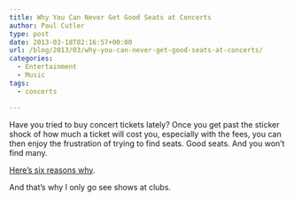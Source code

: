 ```yaml
---
title: Why You Can Never Get Good Seats at Concerts
author: Paul Cutler
type: post
date: 2013-03-18T02:16:57+00:00
url: /blog/2013/03/why-you-can-never-get-good-seats-at-concerts/
categories:
  - Entertainment
  - Music
tags:
  - concerts

---
```

Have you tried to buy concert tickets lately? Once you get past the sticker shock of how much a ticket will cost you, especially with the fees, you can then enjoy the frustration of trying to find seats. Good seats. And you won&#8217;t find many.

[Here&#8217;s six reasons why][1].

And that&#8217;s why I only go see shows at clubs.

 [1]: http://www.buzzfeed.com/perpetua/6-reasons-why-its-so-hard-to-buy-concert-tickets